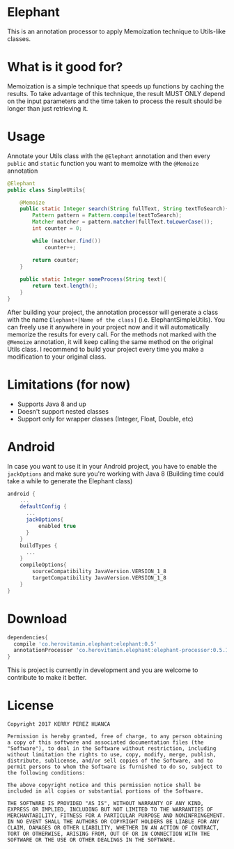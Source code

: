 # Elephant
This is an annotation processor to apply Memoization technique to Utils-like classes.

# What is it good for?
Memoization is a simple technique that speeds up functions by caching the results. To take advantage of this technique, 
the result MUST ONLY depend on the input parameters and the time taken to process the result should be longer than just retrieving it.

# Usage
Annotate your Utils class with the `@Elephant` annotation and then every `public` and `static` function you want to memoize with the `@Memoize` annotation

````java
@Elephant
public class SimpleUtils{

    @Memoize
    public static Integer search(String fullText, String textToSearch){
        Pattern pattern = Pattern.compile(textToSearch);
        Matcher matcher = pattern.matcher(fullText.toLowerCase());
        int counter = 0;

        while (matcher.find())
            counter++;

        return counter;
    }
    
    public static Integer someProcess(String text){
        return text.length();
    }
}
````

After building your project, the annotation processor will generate a class with the name `Elephant+[Name of the class]` (i.e. ElephantSimpleUtils). You can freely use it anywhere in your project now and it will automatically memorize the results for every call.
For the methods not marked with the `@Memoize` annotation, it will keep calling the same method on the original Utils class. I recommend to build your project every time you make a modification to your original class.

# Limitations (for now)

* Supports Java 8 and up
* Doesn't support nested classes
* Support only for wrapper classes (Integer, Float, Double, etc)

# Android 

In case you want to use it in your Android project, you have to enable the `jackOptions` and make sure you're working with Java 8 (Building time could take a while to generate the Elephant class)

````gradle
android {
    ...
    defaultConfig {
      ...
      jackOptions{
          enabled true
      }
    }
    buildTypes {
      ...
    }
    compileOptions{
        sourceCompatibility JavaVersion.VERSION_1_8
        targetCompatibility JavaVersion.VERSION_1_8
    }
}
````

# Download

````gradle
dependencies{
  compile 'co.herovitamin.elephant:elephant:0.5'
  annotationProcessor 'co.herovitamin.elephant:elephant-processor:0.5.1'
}
````

This is project is currently in development and you are welcome to contribute to make it better.

# License 
````
Copyright 2017 KERRY PEREZ HUANCA

Permission is hereby granted, free of charge, to any person obtaining a copy of this software and associated documentation files (the "Software"), to deal in the Software without restriction, including without limitation the rights to use, copy, modify, merge, publish, distribute, sublicense, and/or sell copies of the Software, and to permit persons to whom the Software is furnished to do so, subject to the following conditions:

The above copyright notice and this permission notice shall be included in all copies or substantial portions of the Software.

THE SOFTWARE IS PROVIDED "AS IS", WITHOUT WARRANTY OF ANY KIND, EXPRESS OR IMPLIED, INCLUDING BUT NOT LIMITED TO THE WARRANTIES OF MERCHANTABILITY, FITNESS FOR A PARTICULAR PURPOSE AND NONINFRINGEMENT. IN NO EVENT SHALL THE AUTHORS OR COPYRIGHT HOLDERS BE LIABLE FOR ANY CLAIM, DAMAGES OR OTHER LIABILITY, WHETHER IN AN ACTION OF CONTRACT, TORT OR OTHERWISE, ARISING FROM, OUT OF OR IN CONNECTION WITH THE SOFTWARE OR THE USE OR OTHER DEALINGS IN THE SOFTWARE.
````
